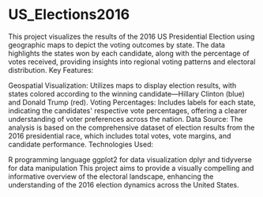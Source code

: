 # US_Elections2016
This project visualizes the results of the 2016 US Presidential Election using geographic maps to depict the voting outcomes by state. The data highlights the states won by each candidate, along with the percentage of votes received, providing insights into regional voting patterns and electoral distribution.
Key Features:

Geospatial Visualization: Utilizes maps to display election results, with states colored according to the winning candidate—Hillary Clinton (blue) and Donald Trump (red).
Voting Percentages: Includes labels for each state, indicating the candidates' respective vote percentages, offering a clearer understanding of voter preferences across the nation.
Data Source: The analysis is based on the comprehensive dataset of election results from the 2016 presidential race, which includes total votes, vote margins, and candidate performance.
Technologies Used:

R programming language
ggplot2 for data visualization
dplyr and tidyverse for data manipulation
This project aims to provide a visually compelling and informative overview of the electoral landscape, enhancing the understanding of the 2016 election dynamics across the United States.
